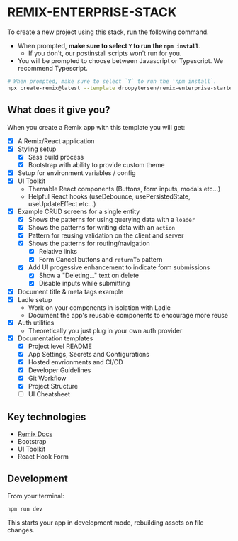 # REMIX-ENTERPRISE-STACK

To create a new project using this stack, run the following command.

- When prompted, **make sure to select `Y` to run the `npm install`**.
  - If you don't, our postinstall scripts won't run for you.
- You will be prompted to choose between Javascript or Typescript. We recommend Typescript.

```sh
# When prompted, make sure to select `Y` to run the 'npm install`.
npx create-remix@latest --template droopytersen/remix-enterprise-starter
```

## What does it give you?

When you create a Remix app with this template you will get:

- [x] A Remix/React application
- [x] Styling setup
  - [x] Sass build process
  - [x] Bootstrap with ability to provide custom theme
- [x] Setup for environment variables / config
- [x] UI Toolkit
  - Themable React components (Buttons, form inputs, modals etc...)
  - Helpful React hooks (useDebounce, usePersistedState, useUpdateEffect etc...)
- [x] Example CRUD screens for a single entity
  - [x] Shows the patterns for using querying data with a `loader`
  - [x] Shows the patterns for writing data with an `action`
  - [x] Pattern for reusing validation on the client and server
  - [x] Shows the patterns for routing/navigation
    - [x] Relative links
    - [x] Form Cancel buttons and `returnTo` pattern
  - [x] Add UI progessive enhancement to indicate form submissions
    - [x] Show a "Deleting..." text on delete
    - [x] Disable inputs while submitting
- [x] Document title & meta tags example
- [x] Ladle setup
  - Work on your components in isolation with Ladle
  - Document the app's reusable components to encourage more reuse
- [x] Auth utilities
  - Theoretically you just plug in your own auth provider
- [x] Documentation templates
  - [x] Project level README
  - [x] App Settings, Secrets and Configurations
  - [x] Hosted envrionments and CI/CD
  - [x] Developer Guidelines
  - [x] Git Workflow
  - [x] Project Structure
  - [ ] UI Cheatsheet

## Key technologies

- [Remix Docs](https://remix.run/docs)
- Bootstrap
- UI Toolkit
- React Hook Form

## Development

From your terminal:

```sh
npm run dev
```

This starts your app in development mode, rebuilding assets on file changes.
